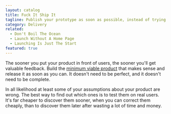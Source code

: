 ```yaml
---
layout: catalog
title: Fuck It Ship It
tagline: Publish your prototype as soon as possible, instead of trying to build a full product.
category: Delivery
related:
  - Don't Boil The Ocean
  - Launch Without A Home Page
  - Launching Is Just The Start
featured: true
---
```


The sooner you put your product in front of users, the sooner you'll get
valuable feedback. Build the [minimum viable product](http://en.wikipedia.org/wiki/Minimum_viable_product) that makes
sense and release it as soon as you can. It doesn't need to be perfect, and it
doesn't need to be complete.

In all likelihood at least some of your assumptions about your product are
wrong. The best way to find out which ones is to test them on real users.
It's far cheaper to discover them sooner, when you can correct them
cheaply, than to discover them later after wasting a lot of time and
money.

